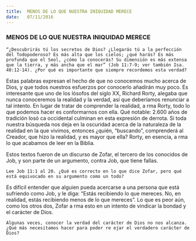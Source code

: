```yaml
---
title:  MENOS DE LO QUE NUESTRA INIQUIDAD MERECE
date:   07/11/2016
---
```


### MENOS DE LO QUE NUESTRA INIQUIDAD MERECE

`“¿Descubrirás tú los secretos de Dios? ¿Llegarás tú a la perfección del Todopoderoso? Es más alta que los cielos; ¿qué harás? Es más profunda que el Seol, ¿cómo la conocerás? Su dimensión es más extensa que la tierra, y más ancha que el mar” (Job 11:7-9; ver también Isa. 40:12-14). ¿Por qué es importante que siempre recordemos esta verdad?`

Estas palabras expresan el hecho de que no conocemos mucho acerca de Dios, y que todos nuestros esfuerzos por conocerlo añadirán muy poco. Es interesante que uno de los  lósofos del siglo XX, Richard Rorty, alegaba que nunca conoceremos la realidad y la verdad, así que deberíamos renunciar a tal intento. En lugar de tratar de comprender la realidad, a rma Rorty, todo lo que podemos hacer es conformarnos con ella. Qué notable: 2.600 años de tradición  losó ca occidental culminan en esta expresión de derrota. Si toda nuestra búsqueda nos deja en la oscuridad acerca de la naturaleza de la realidad en la que vivimos, entonces ¿quién, “buscando”, comprenderá al Creador, que hizo la realidad, y es mayor que ella? Rorty, en esencia, a rma lo que acabamos de leer en la Biblia.

Estos textos fueron de un discurso de Zofar, el tercero de los conocidos de Job, y son parte de un argumento, contra Job, que tiene fallas.

`Lee Job 11:1 al 20. ¿Qué es correcto en lo que dice Zofar, pero qué está equivocado en su argumento como un todo?`

Es difícil entender que alguien pueda acercarse a una persona que está sufriendo como Job, y le diga: “Estás recibiendo lo que mereces. No, en realidad, estás recibiendo menos de lo que mereces”. Lo que es peor aún, como los otros dos, Zofar a rma esto en un intento de vindicar la bondad y el carácter de Dios.

`Algunas veces, conocer la verdad del carácter de Dios no nos alcanza. ¿Qué más necesitamos hacer para poder re ejar el verdadero carácter de Dios?`